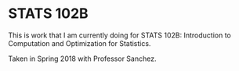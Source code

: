 # STATS 102B

This is work that I am currently doing for STATS 102B: Introduction to Computation and Optimization for Statistics.

Taken in Spring 2018 with Professor Sanchez.
